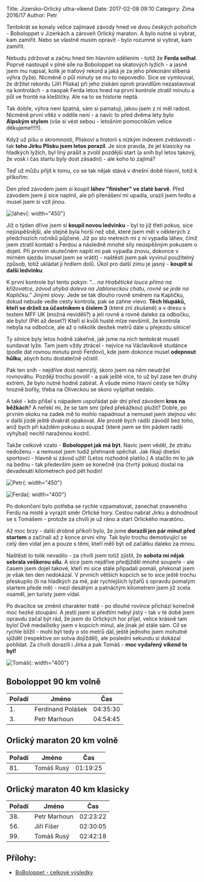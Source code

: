Title: Jizersko-Orlický ultra-víkend
Date: 2017-02-08 09:10
Category: Zima 2016/17
Author: Petr

Tentokrát se konaly velice zajímavé závody hned ve dvou českých pohořích - Boboloppet v Jizerkách a zároveň Orlický maraton. A bylo nutné si vybrat, kam zamířit. Nebo se vlastně musím opravit - bylo rozumné si vybrat, kam zamířit.

Nebudu zdržovat a začnu hned tím hlavním sdělením - totiž že **Ferda selhal**. Poprvé nastoupil v plné síle na Boboloppet na skatových lyžích - a jasně jsem mu napsal, kolik je traťový rekord a jaká je za jeho překonání slíbená výhra (lyže). Nicméně o půl minuty se mu to nepovedlo. Sice se vymlouval, že držitel rekordu (Jiří Pliska) při jeho získání oproti pravidlům nezastavoval na kontrolách - a naopak Ferda letos hned na první kontrole ztratil minutu a půl ve frontě na kleštičky. Ale na to se historie neptá.

Tak dobře, výhra není špatná, sám si pamatuji, jakou jsem z ní měl radost. Nicméně první vítěz v oddíle není - a navíc to před dvěma lety bylo **Alpským stylem** (vše si vést sebou - letošním pomocníkům velice děkujeme!!!!!).

Když už píšu o skromnosti, Pliskovi a historii s nízkým indexem zvědavosti - tak **toho Jirku Plisku jsem letos porazil**. Je sice pravda, že jel klasicky na hladkých lyžích, byl líný prášit a zvolil pozdější start (a sníh byl letos takový, že vosk i čas startu byly dost zásadní) - ale koho to zajímá?

Teď už můžu přijít k tomu, co se tak nějak stává v dnešní době hlavní, totiž k příkořím:

Den před závodem jsem si koupil **láhev "finisher" ve zlaté barvě**. Před závodem jsem jí sice naplnil, ale při přenášení mi upadla, urazil jsem hrdlo a musel jsem si vzít jinou.

![láhev]({static}/static/zima-2016-17/boboloppet-lahev.jpg){: width="450"}

Již o týden dříve jsem si **koupil novou ledvinku** - byl to již třetí pokus, sice nejúspěšnější, ale stejně byla horší než obě, které jsem měl v některých z předchozích ročníků půjčené. Již po sto metrech mi z ní vypadla láhev, čímž jsem ztratil kontakt s Ferdou a následně mnohé síly neúspěšným pokusem o dojetí. Při prvním skutečném napití mi pak vypadla znovu, dokonce v mírném sjezdu (musel jsem se vrátit) - naštěstí jsem pak vyvinul použitelný způsob, totiž ukládat jí hrdlem dolů. Úkol pro další zimu je jasný - **koupit si další ledvinku**.

K první kontrole byl tento pokyn: *"... na Hrabětické louce přímo na křižovatce, závod uhýbá doleva na Jabloneckou chatu, rovně se jede na Kapličku."* Jinými slovy: Jede se tak dlouho rovně směrem na Kapličku, dokud nebude vedle cesty kontrola, pak se zahne vlevo. **Těch hlupáků, kteří se drželi za účastníkem s číslem 3** (které zní zkušeně) a v dresu s textem MFF UK (možná neviděli?) a jeli rovně a rovně daleko za odbočku, ale bylo! (Pět až deset?) Kteří si kvůli husté mlze nevšimli, že kontrola nebyla na odbočce, ale až o několik desítek metrů dále u přejezdu silnice!

Ty silnice byly letos hodně zákeřné, jak jsme na nich tentokrát museli sundavat lyže. Tam jsem vždy ztrácel - nejvíce na Václavíkově studánce (podle dat rovnou minutu proti Ferdovi), kde jsem dokonce musel **odepnout hůlku**, abych botu dostatečně očistil.

Pak ten sníh - nejdříve dost namrzlý, skoro jsem na něm neudržel rovnováhu. Později trochu povolil - a pak ještě více, to už byl zase ten druhý extrém, že bylo nutné hodně zabírat. A všude mimo hlavní cesty se hůlky hrozně bořily, třeba na Oliveckou se skoro vyšplhat nedalo.

A také - kdo přišel s nápadem uspořádat pár dní před závodem **kros na běžkách**? A neřekl mi, že se tam smí (před překážkou) plužit? Dobře, po prvním skoku na zadek mě to mohlo napadnout a nemusel jsem stejnou věc v další jízdě ještě dvakrát opakovat. Ale prostě bych radši závodil bez toho, aniž bych při každém pokusu o soupaž (které jsem se tím pádem radši vyhýbal) necítil naraženou kostrč.

Takže celkově vzato - **Boboloppet jak má být**. Navíc jsem věděl, že ztrátu nedoženu - a nemusel jsem tudíž přehnaně spěchat. Jak říkají dnešní sportovci - hlavně si závod užít! (Letos rozhodně platilo.) A stačilo mi to jak na bednu - tak především jsem se konečně (na čtvrtý pokus) dostal na devadesáti kilometrech pod pět hodin!

![Petr]({static}/static/zima-2016-17/boboloppet-petr.jpg){: width="450"}

![Ferda]({static}/static/zima-2016-17/boboloppet-ferda.jpg){: width="400"}

Po dokončení bylo potřeba se rychle vzpamatovat, zanechat znaveného Ferdu na místě a vyrazit směr Orlické hory. Cestou nabrat Jirku a dohodnout se s Tomášem - protože za chvíli je už ráno a start Orlického maratónu.

Až moc brzy - další drobné příkoří bylo, že jsme **dorazili jen pár minut před startem** a začínali až z konce první vlny. Tak bylo trochu demotivující se celý den vídat jen a pouze s těmi, kteří měli být od začátku daleko za mnou.

Naštěstí to tolik nevadilo - za chvíli jsem totiž zjistil, že **sobota mi nějak sebrala veškerou sílu**. A sice jsem nejdříve předjížděl mnohé soupeře - ale časem jsem dojel takové, kteří mi sice stále připadali pomalí, překonat jsem je však ten den nedokázal. V prvních větších kopcích se to sice ještě trochu přeskupilo (ti na hladkých za mě, pár rychlejších lyžařů s opravdu pomalým startem přede mě) - mezi desátým a patnáctým kilometrem jsem již zcela osaměl, jen turisty jsem vídal.

Po dvacítce se změnil charakter tratě - po dlouhé rovince přichází konečně moc hezké stoupání. A jestli jsem si předtím nebyl jistý - tak v té době jsem opravdu začal být rád, že jsem do Orlických hor přijel, velice krásně tam bylo! Dvě medailistky jsem v kopcích minul, ale jinak jel stále sám. Cíl se rychle blížil -  mohl být tedy o sto metrů dál, ještě jednoho jsem mohutně sjížděl (respektive on sotva dojížděl), ale poslední sekundu si dokázal pohlídat. Za chvíli dorazili i Jirka a pak Tomáš - **moc vydařený víkend to byl!**

![Tomáš]({static}/static/zima-2016-17/orlicak-tomas.jpg){: width="400"}

Boboloppet 90 km volně
----------------------

| Pořadí | Jméno             | Čas      |
|--------|-------------------|----------|
| 1.     | Ferdinand Polášek | 04:35:30 |
| 3.     | Petr Marhoun      | 04:54:45 |

Orlický maraton 20 km volně
---------------------------

| Pořadí | Jméno      | Čas      |
|--------|------------|----------|
| 81.    | Tomáš Rusý | 01:19:25 |

Orlický maraton 40 km klasicky
------------------------------

| Pořadí | Jméno        | Čas      |
|--------|--------------|----------|
| 38.    | Petr Marhoun | 02:23:22 |
| 56.    | Jiří Fišer   | 02:30:05 |
| 99.    | Tomáš Rusý   | 02:42:18 |

Přílohy:
--------

- [BoBoloppet - celkové výsledky]({static}/static/zima-2016-17/BoBoloppet2017-celkem.pdf)
